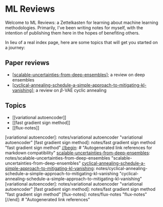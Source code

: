 # ML Reviews

Welcome to ML Reviews: a Zettelkasten for learning about machine learning methodologies. Primarily, I've been writing notes for myself, with the intention of publishing them here in the hopes of benefiting others.

In lieu of a real index page, here are some topics that will get you started on a journey:

## Paper reviews

- [[scalable-uncertainties-from-deep-ensembles]]; a review on deep ensembles
- [[cyclical-annealing-schedule-a-simple-approach-to-mitigating-kl-vanishing]]; a review on $\beta$-VAE cyclic annealing

## Topics

- [[variational autoencoder]]
- [[fast gradient sign method]]
- [[flux-notes]]

[//begin]: # "Autogenerated link references for markdown compatibility"
[scalable-uncertainties-from-deep-ensembles]: notes/scalable-uncertainties-from-deep-ensembles "scalable-uncertainties-from-deep-ensembles"
[cyclical-annealing-schedule-a-simple-approach-to-mitigating-kl-vanishing]: notes/cyclical-annealing-schedule-a-simple-approach-to-mitigating-kl-vanishing "cyclical-annealing-schedule-a-simple-approach-to-mitigating-kl-vanishing"
[variational autoencoder]: notes/variational autoencoder "variational autoencoder"
[fast gradient sign method]: notes/fast gradient sign method "fast gradient sign method"
[//begin]: # "Autogenerated link references for markdown compatibility"
[scalable-uncertainties-from-deep-ensembles]: notes/scalable-uncertainties-from-deep-ensembles "scalable-uncertainties-from-deep-ensembles"
[cyclical-annealing-schedule-a-simple-approach-to-mitigating-kl-vanishing]: notes/cyclical-annealing-schedule-a-simple-approach-to-mitigating-kl-vanishing "cyclical-annealing-schedule-a-simple-approach-to-mitigating-kl-vanishing"
[variational autoencoder]: notes/variational autoencoder "variational autoencoder"
[fast gradient sign method]: notes/fast gradient sign method "fast gradient sign method"
[flux-notes]: notes/flux-notes "flux-notes"
[//end]: # "Autogenerated link references"